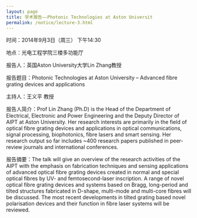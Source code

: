 ```yaml
---
layout: page
title: 学术报告——Photonic Technologies at Aston Universit
permalink: /notice/lecture-3.html
---
```


时间：2014年9月3日（周三） 下午14:30

地点：光电工程学院三楼多功能厅

报告人：英国Aston University大学Lin Zhang教授

报告题目：Photonic Technologies at Aston University – Advanced fibre grating devices and applications

主持人：王义平 教授

报告人简介：Prof Lin Zhang (Ph.D) is the Head of the Department of Electrical, Electronic and Power Engineering and the Deputy Director of AIPT at Aston University. Her research interests are primarily in the field of optical fibre grating devices and applications in optical communications, signal processing, biophotonics, fibre lasers and smart sensing. Her research output so far includes ~400 research papers published in peer-review journals and international conferences.

报告摘要：The talk will give an overview of the research activities of the AIPT with the emphasis on fabrication techniques and sensing applications of advanced optical fibre grating devices created in normal and special optical fibres by UV- and femtosecond-laser inscription. A range of novel optical fibre grating devices and systems based on Bragg, long-period and tilted structures fabricated in D-shape, multi-mode and multi-core fibres will be discussed. The most recent developments in tilted grating based novel polarisation devices and their function in fibre laser systems will be reviewed. 